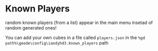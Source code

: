 # Known Players

random known players (from a list) appear in the main menu insetad of random generated ones!

You can add your own cubes in a file called `players.json` in the `%gd path%\geode\config\iandyhd3.known_players` path